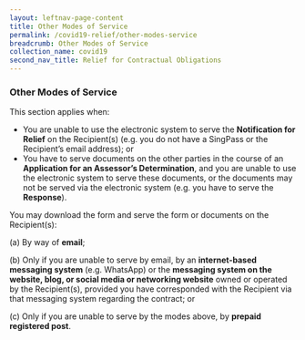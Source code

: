 ```yaml
---
layout: leftnav-page-content
title: Other Modes of Service
permalink: /covid19-relief/other-modes-service
breadcrumb: Other Modes of Service
collection_name: covid19
second_nav_title: Relief for Contractual Obligations
---
```

### Other Modes of Service ### 

This section applies when:

* You are unable to use the electronic system to serve the **Notification for Relief** on the Recipient(s) (e.g. you do not have a SingPass or the Recipient’s email address); or
* You have to serve documents on the other parties in the course of an **Application for an Assessor’s Determination**, and you are unable to use the electronic system to serve these documents, or the documents may not be served via the electronic system (e.g. you have to serve the **Response**). 

You may download the form and serve the form or documents on the Recipient(s): 

(a)	 By way of **email**; 

(b)	 Only if you are unable to serve by email, by an **internet-based messaging system** (e.g. WhatsApp) or the **messaging system on the website, blog, or social media or networking website** owned or operated by the Recipient(s), provided you have corresponded with the Recipient via that messaging system regarding the contract; or

(c)	 Only if you are unable to serve by the modes above, by **prepaid registered post**.
